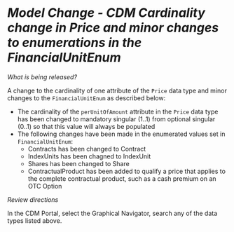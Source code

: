 # *Model Change - CDM Cardinality change in Price and minor changes to enumerations in the FinancialUnitEnum*

_What is being released?_

A change to the cardinality of one attribute of the `Price` data type and minor changes to the `FinancialUnitEnum` as described below:

 - The cardinality of the `perUnitOfAmount` attribute in the `Price` data type has been changed to mandatory singular (1..1) from optional singular (0..1) so that this value will always be populated
 - The following changes have been made in the enumerated values set in `FinancialUnitEnum`:
    - Contracts has been changed to Contract
    - IndexUnits has been chagned to IndexUnit
    - Shares has been changed to Share
    - ContractualProduct has been added to qualify a price that applies to the complete contractual product, such as a cash premium on an OTC Option

_Review directions_

In the CDM Portal, select the Graphical Navigator, search any of the data types listed above.
